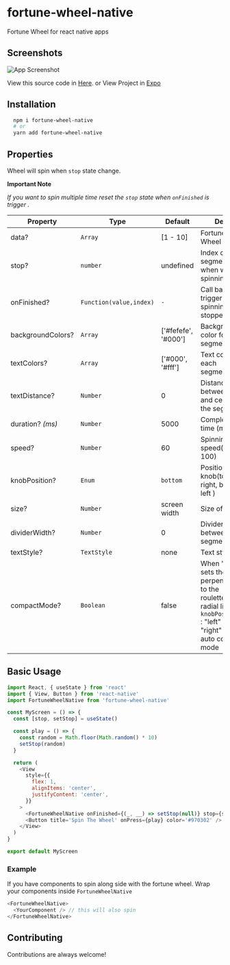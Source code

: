 # fortune-wheel-native

Fortune Wheel for react native apps

## Screenshots

![App Screenshot](https://raw.githubusercontent.com/ebrain-dev/fortune-wheel-native/master/images/fortunewheel.gif)

View this source code in [Here](https://github.com/ebrain-dev/fortune-wheel-native/tree/master/example). or View Project in [Expo](https://expo.dev/@ebrain/fortune-wheel-native-example)

## Installation

```bash
  npm i fortune-wheel-native
  # or
  yarn add fortune-wheel-native
```

## Properties

Wheel will spin when `stop` state change.

**Important Note**

_If you want to spin multiple time reset the `stop` state when `onFinished` is trigger ._

| Property          | Type                    | Default             | Desc                                                                                                                                |
| ----------------- | ----------------------- | ------------------- | ----------------------------------------------------------------------------------------------------------------------------------- |
| data?             | `Array`                 | [1 - 10]            | Fortune Wheel data                                                                                                                  |
| stop?             | `number`                | undefined           | Index of segment when wheel spinning stop                                                                                           |
| onFinished?       | `Function(value,index)` | `-`                 | Call back to trigger when spinning stopped                                                                                          |
| backgroundColors? | `Array`                 | ['#fefefe', '#000'] | Background color for each segment                                                                                                   |
| textColors?       | `Array`                 | ['#000', '#fff']    | Text color for each segment                                                                                                         |
| textDistance?     | `Number`                | 0                   | Distance between text and center of the segment                                                                                     |
| duration? _(ms)_  | `Number`                | 5000                | Completion time (ms)                                                                                                                |
| speed?            | `Number`                | 60                  | Spinning speed(1-100)                                                                                                               |
| knobPosition?     | `Enum`                  | `bottom`            | Position of knob(top, right, bottom, left )                                                                                         |
| size?             | `Number`                | screen width        | Size of wheel                                                                                                                       |
| dividerWidth?     | `Number`                | 0                   | Divider width between segments                                                                                                      |
| textStyle?        | `TextStyle`             | none                | Text styles                                                                                                                         |
| compactMode?      | `Boolean`               | false               | When 'true', sets the texts perpendicular to the roulette's radial lines, `knobPosition` : "left" and "right" are auto compact mode |

## Basic Usage

```javascript
import React, { useState } from 'react'
import { View, Button } from 'react-native'
import FortuneWheelNative from 'fortune-wheel-native'

const MyScreen = () => {
  const [stop, setStop] = useState()

  const play = () => {
    const random = Math.floor(Math.random() * 10)
    setStop(random)
  }

  return (
    <View
      style={{
        flex: 1,
        alignItems: 'center',
        justifyContent: 'center',
      }}
    >
      <FortuneWheelNative onFinished={(_, __) => setStop(null)} stop={stop} />
      <Button title='Spin The Wheel' onPress={play} color='#970302' />
    </View>
  )
}

export default MyScreen
```

### Example

If you have components to spin along side with the fortune wheel. Wrap your components inside `FortuneWheelNative`

```javascript
<FortuneWheelNative>
  <YourComponent /> // this will also spin
</FortuneWheelNative>
```

## Contributing

Contributions are always welcome!
